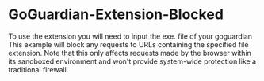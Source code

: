 # GoGuardian-Extension-Blocked
To use the extension you will need to input the exe. file of your goguardian 
This example will block any requests to URLs containing the specified file extension. 
Note that this only affects requests made by the browser within its sandboxed environment 
and won't provide system-wide protection like a traditional firewall.

